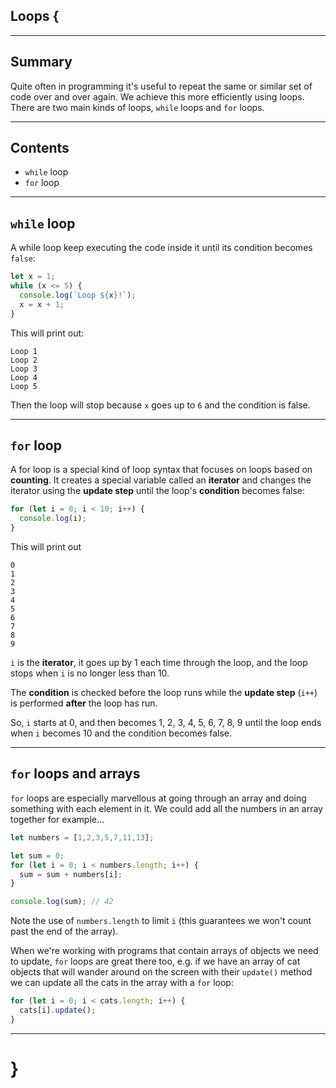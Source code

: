 ## Loops {

---

## Summary

Quite often in programming it's useful to repeat the same or similar set of code over and over again. We achieve this more efficiently using loops. There are two main kinds of loops, `while` loops and `for` loops.

---

## Contents

* `while` loop
* `for` loop

---

## `while` loop

A while loop keep executing the code inside it until its condition becomes `false`:

```javascript
let x = 1;
while (x <= 5) {
  console.log(`Loop ${x}!`);
  x = x + 1;
}
```

This will print out:
```
Loop 1
Loop 2
Loop 3
Loop 4
Loop 5
```

Then the loop will stop because `x` goes up to `6` and the condition is false.

---

## `for` loop

A for loop is a special kind of loop syntax that focuses on loops based on **counting**. It creates a special variable called an **iterator** and changes the iterator using the **update step** until the loop's **condition** becomes false:

```javascript
for (let i = 0; i < 10; i++) {
  console.log(i);
}
```

This will print out

```
0
1
2
3
4
5
6
7
8
9
```

`i` is the **iterator**, it goes up by 1 each time through the loop, and the loop stops when `i` is no longer less than 10.

The **condition** is checked before the loop runs while the **update step** (`i++`) is performed **after** the loop has run.

So, `i` starts at 0, and then becomes 1, 2, 3, 4, 5, 6, 7, 8, 9 until the loop ends when `i` becomes 10 and the condition becomes false.

---

## `for` loops and arrays

`for` loops are especially marvellous at going through an array and doing something with each element in it. We could add all the numbers in an array together for example...

```javascript
let numbers = [1,2,3,5,7,11,13];

let sum = 0;
for (let i = 0; i < numbers.length; i++) {
  sum = sum + numbers[i];
}

console.log(sum); // 42
```

Note the use of `numbers.length` to limit `i` (this guarantees we won't count past the end of the array).

When we're working with programs that contain arrays of objects we need to update, `for` loops are great there too, e.g. if we have an array of cat objects that will wander around on the screen with their `update()` method we can update all the cats in the array with a `for` loop:

```javascript
for (let i = 0; i < cats.length; i++) {
  cats[i].update();
}
```

---

# }
